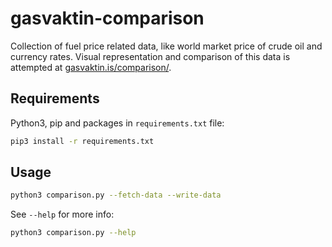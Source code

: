 # gasvaktin-comparison

Collection of fuel price related data, like world market price of crude oil and currency rates. Visual representation and comparison of this data is attempted at [gasvaktin.is/comparison/](https://gasvaktin.is/comparison/).

## Requirements

Python3, pip and packages in `requirements.txt` file:

```bash
pip3 install -r requirements.txt
```

## Usage

```bash
python3 comparison.py --fetch-data --write-data
```

See `--help` for more info:

```bash
python3 comparison.py --help
```
